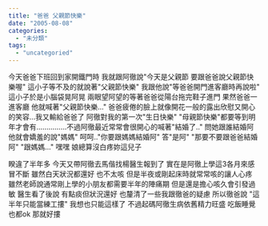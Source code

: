 ```yaml
---
title: "爸爸 父親節快樂"
date: "2005-08-08"
categories: 
  - "未分類"
tags: 
  - "uncategoried"
---
```


今天爸爸下班回到家開鐵門時 我就跟阿徹說"今天是父親節 要跟爸爸說父親節快樂喔" 這小子等不及的就說著"父親節快樂" 我跟他說"等爸爸開門進客廳時再說啦" 這小子於是小腦袋晃阿晃 兩眼望阿望的等著爸爸從陽台拖完鞋子進門 果然爸爸一進客廳 他就喊著"父親節快樂..." 爸爸疲倦的臉上就像開花一般的露出欣慰又開心的笑容...我又輸給爸爸了 阿徹對我的第一次"生日快樂" "母親節快樂"都要等到明年才會有...............不過阿徹最近常常會很開心的喊著"結婚了.." 問她跟誰結婚阿 他就會嬌羞的說"媽媽" 呵呵.."你要跟媽媽結婚阿" 答"是阿" "那要不要跟爸爸結婚阿" "跟媽媽..." 嘿嘿 娘總算沒白疼妳這兒子

睽違了半年多 今天又帶阿徹去馬偕找楊醫生報到了 實在是阿徹上學這3各月來感冒不斷 雖然白天狀況都還好 也不太咳 但是半夜或剛起床時就常常咳的讓人心疼 雖然老師說通常剛上學的小朋友都需要半年的陣痛期 但是還是擔心咳久會引發過敏 醫生看了後說 有點痰但狀況還好 也釐清了一些我跟徹爸的疑慮 所以徹爸說 "這半年只能當練工摟" 我想也只能這樣了 不過起碼阿徹生病依舊精力旺盛 吃飯睡覺也都ok 那就好摟
